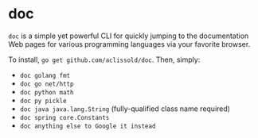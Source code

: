 doc
===

`doc` is a simple yet powerful CLI for quickly jumping to the documentation
Web pages for various programming languages via your favorite browser.

To install, `go get github.com/aclissold/doc`. Then, simply:
* `doc golang fmt`
* `doc go net/http`
* `doc python math`
* `doc py pickle`
* `doc java java.lang.String` (fully-qualified class name required)
* `doc spring core.Constants`
* `doc anything else to Google it instead`

